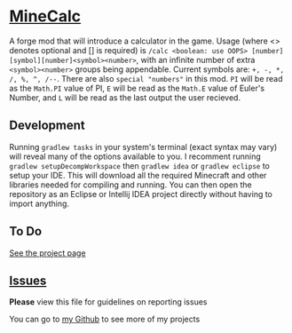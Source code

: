 # [MineCalc](http://www.curseforge.com/projects/238890/)
A forge mod that will introduce a calculator in the game. Usage (where <> denotes optional and [] is required) is `/calc <boolean: use OOPS> [number][symbol][number]<symbol><number>`, with an infinite number of extra `<symbol><number>` groups being appendable. Current symbols are: `+, -, *, /, %, ^, /--`. There are also `special "numbers"` in this mod. `PI` will be read as the `Math.PI` value of PI, `E` will be read as the `Math.E` value of Euler's Number, and `L` will be read as the last output the user recieved.

## Development
Running `gradlew tasks` in your system's terminal (exact syntax may vary) will reveal many of the options available to you. I recomment running `gradlew setupDecompWorkspace` then `gradlew idea` or `gradlew eclipse` to setup your IDE. This will download all the required Minecraft and other libraries needed for compiling and running. You can then open the repository as an Eclipse or Intellij IDEA project directly without having to import anything.

## To Do
[See the project page](https://github.com/Blackop778/MineCalc/projects/1)

## [Issues](https://github.com/Blackop778/MineCalc/blob/1.10.2/ISSUES.md)
**Please** view this file for guidelines on reporting issues

You can go to [my Github](https://github.com/Blackop778) to see more of my projects
